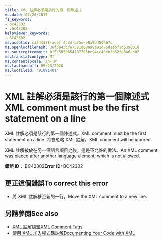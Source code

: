```yaml
---
title: XML 註解必須是該行的第一個陳述式
ms.date: 07/20/2015
f1_keywords:
- bc42302
- vbc42302
helpviewer_keywords:
- BC42302
ms.assetid: c3344328-adef-4c3d-b75e-e8a9e450e67c
ms.openlocfilehash: 36f3b43cfe7581d08a99a01d76d1ebf1d539601d
ms.sourcegitcommit: bf5c5850654187705bc94cc40ebfb62fe346ab02
ms.translationtype: MT
ms.contentlocale: zh-TW
ms.lasthandoff: 09/23/2020
ms.locfileid: "91091401"
---
```

# <a name="xml-comment-must-be-the-first-statement-on-a-line"></a><span data-ttu-id="5f984-102">XML 註解必須是該行的第一個陳述式</span><span class="sxs-lookup"><span data-stu-id="5f984-102">XML comment must be the first statement on a line</span></span>

<span data-ttu-id="5f984-103">XML 註解必須是該行的第一個陳述式。</span><span class="sxs-lookup"><span data-stu-id="5f984-103">XML comment must be the first statement on a line.</span></span> <span data-ttu-id="5f984-104">將會忽略 XML 註解。</span><span class="sxs-lookup"><span data-stu-id="5f984-104">XML comment will be ignored.</span></span>  
  
 <span data-ttu-id="5f984-105">XML 註解被放在另一個語言項目之後，這是不允許的做法。</span><span class="sxs-lookup"><span data-stu-id="5f984-105">An XML comment was placed after another language element, which is not allowed.</span></span>  
  
 <span data-ttu-id="5f984-106">**錯誤 ID︰** BC42302</span><span class="sxs-lookup"><span data-stu-id="5f984-106">**Error ID:** BC42302</span></span>  
  
## <a name="to-correct-this-error"></a><span data-ttu-id="5f984-107">更正這個錯誤</span><span class="sxs-lookup"><span data-stu-id="5f984-107">To correct this error</span></span>  
  
- <span data-ttu-id="5f984-108">將 XML 註解移至新的一行。</span><span class="sxs-lookup"><span data-stu-id="5f984-108">Move the XML comment to a new line.</span></span>  
  
## <a name="see-also"></a><span data-ttu-id="5f984-109">另請參閱</span><span class="sxs-lookup"><span data-stu-id="5f984-109">See also</span></span>

- [<span data-ttu-id="5f984-110">XML 註解標籤</span><span class="sxs-lookup"><span data-stu-id="5f984-110">XML Comment Tags</span></span>](../language-reference/xmldoc/index.md)
- [<span data-ttu-id="5f984-111">使用 XML 加入程式碼註解</span><span class="sxs-lookup"><span data-stu-id="5f984-111">Documenting Your Code with XML</span></span>](../programming-guide/program-structure/documenting-your-code-with-xml.md)
